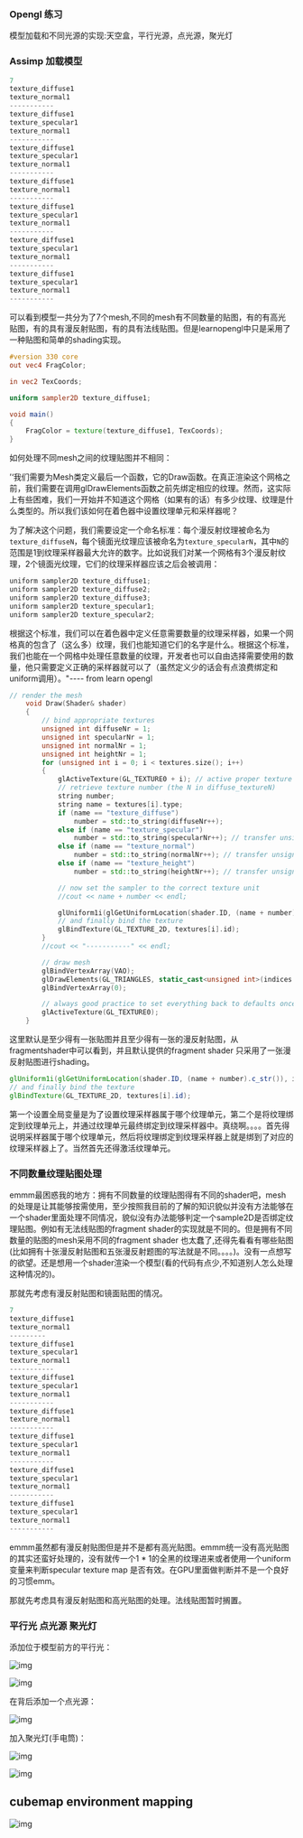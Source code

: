 ### Opengl 练习

模型加载和不同光源的实现:天空盒，平行光源，点光源，聚光灯

### Assimp 加载模型

```cpp
7
texture_diffuse1
texture_normal1
-----------
texture_diffuse1
texture_specular1
texture_normal1
-----------
texture_diffuse1
texture_specular1
texture_normal1
-----------
texture_diffuse1
texture_normal1
-----------
texture_diffuse1
texture_specular1
texture_normal1
-----------
texture_diffuse1
texture_specular1
texture_normal1
-----------
texture_diffuse1
texture_specular1
texture_normal1
-----------
```

可以看到模型一共分为了7个mesh,不同的mesh有不同数量的贴图，有的有高光贴图，有的具有漫反射贴图，有的具有法线贴图。但是learnopengl中只是采用了一种贴图和简单的shading实现。

```glsl
#version 330 core
out vec4 FragColor;

in vec2 TexCoords;

uniform sampler2D texture_diffuse1;

void main()
{    
    FragColor = texture(texture_diffuse1, TexCoords);
}
```

如何处理不同mesh之间的纹理贴图并不相同：

’‘我们需要为Mesh类定义最后一个函数，它的Draw函数。在真正渲染这个网格之前，我们需要在调用glDrawElements函数之前先绑定相应的纹理。然而，这实际上有些困难，我们一开始并不知道这个网格（如果有的话）有多少纹理、纹理是什么类型的。所以我们该如何在着色器中设置纹理单元和采样器呢？

为了解决这个问题，我们需要设定一个命名标准：每个漫反射纹理被命名为`texture_diffuseN`，每个镜面光纹理应该被命名为`texture_specularN`，其中`N`的范围是1到纹理采样器最大允许的数字。比如说我们对某一个网格有3个漫反射纹理，2个镜面光纹理，它们的纹理采样器应该之后会被调用：

```c++
uniform sampler2D texture_diffuse1;
uniform sampler2D texture_diffuse2;
uniform sampler2D texture_diffuse3;
uniform sampler2D texture_specular1;
uniform sampler2D texture_specular2;
```

根据这个标准，我们可以在着色器中定义任意需要数量的纹理采样器，如果一个网格真的包含了（这么多）纹理，我们也能知道它们的名字是什么。根据这个标准，我们也能在一个网格中处理任意数量的纹理，开发者也可以自由选择需要使用的数量，他只需要定义正确的采样器就可以了（虽然定义少的话会有点浪费绑定和uniform调用）。"---- from learn opengl

```cpp
// render the mesh
    void Draw(Shader& shader)
    {
        // bind appropriate textures
        unsigned int diffuseNr = 1;
        unsigned int specularNr = 1;
        unsigned int normalNr = 1;
        unsigned int heightNr = 1;
        for (unsigned int i = 0; i < textures.size(); i++)
        {
            glActiveTexture(GL_TEXTURE0 + i); // active proper texture unit before binding
            // retrieve texture number (the N in diffuse_textureN)
            string number;
            string name = textures[i].type;
            if (name == "texture_diffuse")
                number = std::to_string(diffuseNr++);
            else if (name == "texture_specular")
                number = std::to_string(specularNr++); // transfer unsigned int to string
            else if (name == "texture_normal")
                number = std::to_string(normalNr++); // transfer unsigned int to string
            else if (name == "texture_height")
                number = std::to_string(heightNr++); // transfer unsigned int to string

            // now set the sampler to the correct texture unit
            //cout << name + number << endl;

            glUniform1i(glGetUniformLocation(shader.ID, (name + number).c_str()), i);
            // and finally bind the texture
            glBindTexture(GL_TEXTURE_2D, textures[i].id);
        }
        //cout << "-----------" << endl;

        // draw mesh
        glBindVertexArray(VAO);
        glDrawElements(GL_TRIANGLES, static_cast<unsigned int>(indices.size()), GL_UNSIGNED_INT, 0);
        glBindVertexArray(0);

        // always good practice to set everything back to defaults once configured.
        glActiveTexture(GL_TEXTURE0);
    }
```

这里默认是至少得有一张贴图并且至少得有一张的漫反射贴图，从fragmentshader中可以看到，并且默认提供的fragment shader 只采用了一张漫反射贴图进行shading。

```glsl
glUniform1i(glGetUniformLocation(shader.ID, (name + number).c_str()), i);
// and finally bind the texture
glBindTexture(GL_TEXTURE_2D, textures[i].id);
```

第一个设置全局变量是为了设置纹理采样器属于哪个纹理单元，第二个是将纹理绑定到纹理单元上，并通过纹理单元最终绑定到纹理采样器中。真绕啊。。。。首先得说明采样器属于哪个纹理单元，然后将纹理绑定到纹理采样器上就是绑到了对应的纹理采样器上了。当然首先还得激活纹理单元。

### 不同数量纹理贴图处理

emmm最困惑我的地方：拥有不同数量的纹理贴图得有不同的shader吧，mesh的处理是让其能够按需使用，至少按照我目前的了解的知识貌似并没有方法能够在一个shader里面处理不同情况，貌似没有办法能够判定一个sample2D是否绑定纹理贴图。例如有无法线贴图的fragment shader的实现就是不同的。但是拥有不同数量的贴图的mesh采用不同的fragment shader 也太蠢了,还得先看看有哪些贴图(比如拥有十张漫反射贴图和五张漫反射题图的写法就是不同。。。。)。没有一点想写的欲望。还是想用一个shader渲染一个模型(看的代码有点少,不知道别人怎么处理这种情况的)。

那就先考虑有漫反射贴图和镜面贴图的情况。

```cpp
7
texture_diffuse1
texture_normal1
---------
texture_diffuse1
texture_specular1
texture_normal1
-----------
texture_diffuse1
texture_specular1
texture_normal1
-----------
texture_diffuse1
texture_normal1
-----------
texture_diffuse1
texture_specular1
texture_normal1
-----------
texture_diffuse1
texture_specular1
texture_normal1
-----------
texture_diffuse1
texture_specular1
texture_normal1
-----------
```

emmm虽然都有漫反射贴图但是并不是都有高光贴图。emmm统一没有高光贴图的其实还蛮好处理的，没有就传一个1 * 1的全黑的纹理进来或者使用一个uniform变量来判断specular texture map 是否有效。在GPU里面做判断并不是一个良好的习惯emm。

那就先考虑具有漫反射贴图和高光贴图的处理。法线贴图暂时搁置。

### 平行光 点光源 聚光灯

添加位于模型前方的平行光：

![img](img/1.PNG)

![img](img/2.PNG)

在背后添加一个点光源：

![img](img/3.PNG)

加入聚光灯(手电筒)：

![img](img/4.PNG)

![img](img/5.PNG)

##   cubemap environment mapping

![img](/img/6.PNG)


